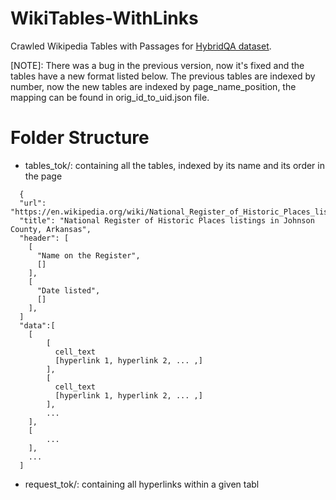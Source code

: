 # WikiTables-WithLinks
Crawled Wikipedia Tables with Passages for [HybridQA dataset](https://github.com/wenhuchen/HybridQA). 

[NOTE]: There was a bug in the previous version, now it's fixed and the tables have a new format listed below. The previous tables are indexed by number, now the new tables are indexed by page_name_position, the mapping can be found in orig_id_to_uid.json file.

# Folder Structure
- tables_tok/: containing all the tables, indexed by its name and its order in the page
```
  {
  "url": "https://en.wikipedia.org/wiki/National_Register_of_Historic_Places_listings_in_Johnson_County,_Arkansas",
  "title": "National Register of Historic Places listings in Johnson County, Arkansas",
  "header": [
    [
      "Name on the Register",
      []
    ],
    [
      "Date listed",
      []
    ],
  ]
  "data":[
    [
        [
          cell_text
          [hyperlink 1, hyperlink 2, ... ,]
        ],
        [
          cell_text
          [hyperlink 1, hyperlink 2, ... ,]
        ],
        ...
    ],
    [
        ...
    ],
    ...
  ]
```
- request_tok/: containing all hyperlinks within a given tabl
